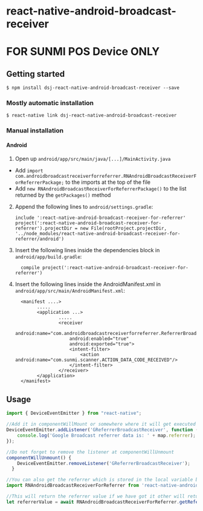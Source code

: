 
# react-native-android-broadcast-receiver

# FOR SUNMI POS Device ONLY

## Getting started

`$ npm install dsj-react-native-android-broadcast-receiver --save`

### Mostly automatic installation

`$ react-native link dsj-react-native-android-broadcast-receiver`

### Manual installation

#### Android

1. Open up `android/app/src/main/java/[...]/MainActivity.java`
  - Add `import com.androidbroadcastreceiverforreferrer.RNAndroidBroadcastReceiverForReferrerPackage;` to the imports at the top of the file
  - Add `new RNAndroidBroadcastReceiverForReferrerPackage()` to the list returned by the `getPackages()` method
2. Append the following lines to `android/settings.gradle`:
  	```
  	include ':react-native-android-broadcast-receiver-for-referrer'
  	project(':react-native-android-broadcast-receiver-for-referrer').projectDir = new File(rootProject.projectDir, 	'../node_modules/react-native-android-broadcast-receiver-for-referrer/android')
  	```
3. Insert the following lines inside the dependencies block in `android/app/build.gradle`:
  	```
      compile project(':react-native-android-broadcast-receiver-for-referrer')
  	```
4. Insert the following lines inside the AndroidManifest.xml in `android/app/src/main/AndroidManifest.xml`:
  	```
	  <manifest ....>
	  		.....
			<application ...>
					.....
			        <receiver
						android:name="com.androidbroadcastreceiverforreferrer.ReferrerBroadcastReceiver"
						android:enabled="true"
						android:exported="true">
						<intent-filter>
							<action android:name="com.sunmi.scanner.ACTION_DATA_CODE_RECEIVED"/>
						</intent-filter>
        			</receiver>
   			</application>
      </manifest>
  	```

## Usage
```javascript
import { DeviceEventEmitter } from "react-native";

//Add it in componentWillMount or somewhere where it will get executed at the start of app 
DeviceEventEmitter.addListener('GReferrerBroadcastReceiver', function (map) {
    console.log('Google Broadcast referrer data is: ' + map.referrer);
});

//Do not forget to remove the listener at componentWillUnmount 
componentWillUnmount() {
    DeviceEventEmitter.removeListener('GReferrerBroadcastReceiver'); 
  }

//You can also get the referrer which is stored in the local variable by
import RNAndroidBroadcastReceiverForReferrer from 'react-native-android-broadcast-receiver-for-referrer'; 

//This will return the referrer value if we have got it other will return "NOT AVAILABLE"
let referrerValue = await RNAndroidBroadcastReceiverForReferrer.getReferrerData();

```
  

